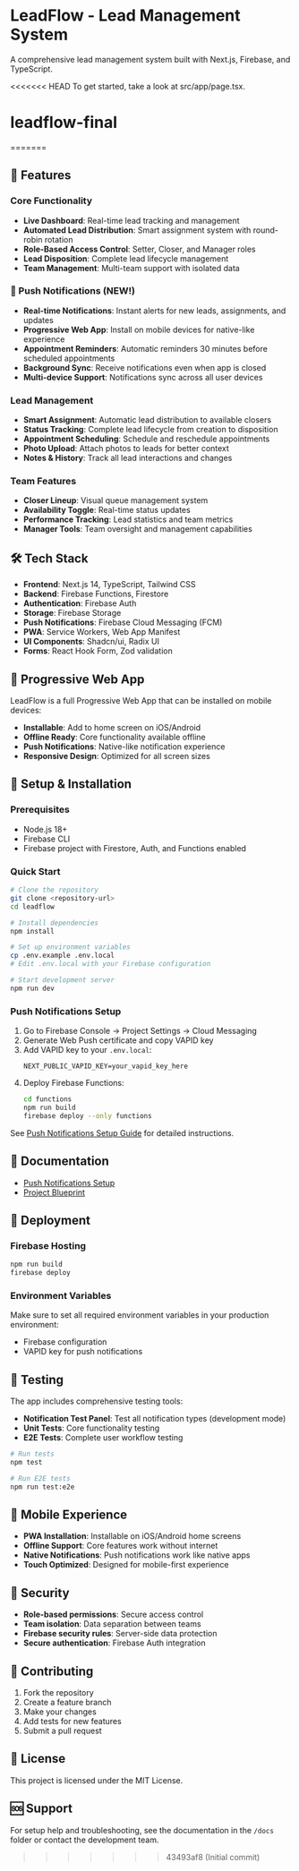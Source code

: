# LeadFlow - Lead Management System

A comprehensive lead management system built with Next.js, Firebase, and TypeScript.

<<<<<<< HEAD
To get started, take a look at src/app/page.tsx.
# leadflow-final
=======
## 🚀 Features

### Core Functionality
- **Live Dashboard**: Real-time lead tracking and management
- **Automated Lead Distribution**: Smart assignment system with round-robin rotation
- **Role-Based Access Control**: Setter, Closer, and Manager roles
- **Lead Disposition**: Complete lead lifecycle management
- **Team Management**: Multi-team support with isolated data

### 🔔 Push Notifications (NEW!)
- **Real-time Notifications**: Instant alerts for new leads, assignments, and updates
- **Progressive Web App**: Install on mobile devices for native-like experience
- **Appointment Reminders**: Automatic reminders 30 minutes before scheduled appointments
- **Background Sync**: Receive notifications even when app is closed
- **Multi-device Support**: Notifications sync across all user devices

### Lead Management
- **Smart Assignment**: Automatic lead distribution to available closers
- **Status Tracking**: Complete lead lifecycle from creation to disposition
- **Appointment Scheduling**: Schedule and reschedule appointments
- **Photo Upload**: Attach photos to leads for better context
- **Notes & History**: Track all lead interactions and changes

### Team Features
- **Closer Lineup**: Visual queue management system
- **Availability Toggle**: Real-time status updates
- **Performance Tracking**: Lead statistics and team metrics
- **Manager Tools**: Team oversight and management capabilities

## 🛠️ Tech Stack

- **Frontend**: Next.js 14, TypeScript, Tailwind CSS
- **Backend**: Firebase Functions, Firestore
- **Authentication**: Firebase Auth
- **Storage**: Firebase Storage
- **Push Notifications**: Firebase Cloud Messaging (FCM)
- **PWA**: Service Workers, Web App Manifest
- **UI Components**: Shadcn/ui, Radix UI
- **Forms**: React Hook Form, Zod validation

## 📱 Progressive Web App

LeadFlow is a full Progressive Web App that can be installed on mobile devices:

- **Installable**: Add to home screen on iOS/Android
- **Offline Ready**: Core functionality available offline
- **Push Notifications**: Native-like notification experience
- **Responsive Design**: Optimized for all screen sizes

## 🔧 Setup & Installation

### Prerequisites
- Node.js 18+ 
- Firebase CLI
- Firebase project with Firestore, Auth, and Functions enabled

### Quick Start
```bash
# Clone the repository
git clone <repository-url>
cd leadflow

# Install dependencies
npm install

# Set up environment variables
cp .env.example .env.local
# Edit .env.local with your Firebase configuration

# Start development server
npm run dev
```

### Push Notifications Setup
1. Go to Firebase Console → Project Settings → Cloud Messaging
2. Generate Web Push certificate and copy VAPID key
3. Add VAPID key to your `.env.local`:
   ```
   NEXT_PUBLIC_VAPID_KEY=your_vapid_key_here
   ```
4. Deploy Firebase Functions:
   ```bash
   cd functions
   npm run build
   firebase deploy --only functions
   ```

See [Push Notifications Setup Guide](./docs/push-notifications-setup.md) for detailed instructions.

## 📖 Documentation

- [Push Notifications Setup](./docs/push-notifications-setup.md)
- [Project Blueprint](./docs/blueprint.md)

## 🚀 Deployment

### Firebase Hosting
```bash
npm run build
firebase deploy
```

### Environment Variables
Make sure to set all required environment variables in your production environment:
- Firebase configuration
- VAPID key for push notifications

## 🧪 Testing

The app includes comprehensive testing tools:

- **Notification Test Panel**: Test all notification types (development mode)
- **Unit Tests**: Core functionality testing
- **E2E Tests**: Complete user workflow testing

```bash
# Run tests
npm test

# Run E2E tests
npm run test:e2e
```

## 📱 Mobile Experience

- **PWA Installation**: Installable on iOS/Android home screens
- **Offline Support**: Core features work without internet
- **Native Notifications**: Push notifications work like native apps
- **Touch Optimized**: Designed for mobile-first experience

## 🔐 Security

- **Role-based permissions**: Secure access control
- **Team isolation**: Data separation between teams
- **Firebase security rules**: Server-side data protection
- **Secure authentication**: Firebase Auth integration

## 🤝 Contributing

1. Fork the repository
2. Create a feature branch
3. Make your changes
4. Add tests for new features
5. Submit a pull request

## 📄 License

This project is licensed under the MIT License.

## 🆘 Support

For setup help and troubleshooting, see the documentation in the `/docs` folder or contact the development team.
>>>>>>> 43493af8 (Initial commit)
